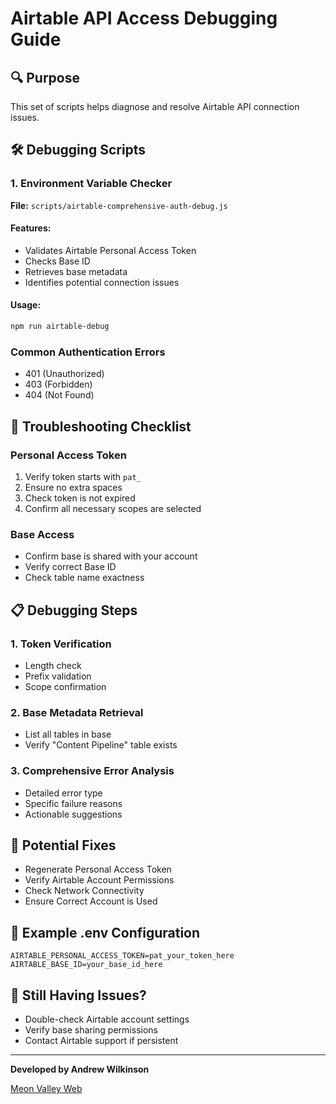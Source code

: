 # Airtable API Access Debugging Guide

## 🔍 Purpose
This set of scripts helps diagnose and resolve Airtable API connection issues.

## 🛠 Debugging Scripts

### 1. Environment Variable Checker
**File:** `scripts/airtable-comprehensive-auth-debug.js`

#### Features:
- Validates Airtable Personal Access Token
- Checks Base ID
- Retrieves base metadata
- Identifies potential connection issues

#### Usage:
```bash
npm run airtable-debug
```

### Common Authentication Errors
- 401 (Unauthorized)
- 403 (Forbidden)
- 404 (Not Found)

## 🚨 Troubleshooting Checklist

### Personal Access Token
1. Verify token starts with `pat_`
2. Ensure no extra spaces
3. Check token is not expired
4. Confirm all necessary scopes are selected

### Base Access
- Confirm base is shared with your account
- Verify correct Base ID
- Check table name exactness

## 📋 Debugging Steps

### 1. Token Verification
- Length check
- Prefix validation
- Scope confirmation

### 2. Base Metadata Retrieval
- List all tables in base
- Verify "Content Pipeline" table exists

### 3. Comprehensive Error Analysis
- Detailed error type
- Specific failure reasons
- Actionable suggestions

## 🔧 Potential Fixes
- Regenerate Personal Access Token
- Verify Airtable Account Permissions
- Check Network Connectivity
- Ensure Correct Account is Used

## 📝 Example .env Configuration
```
AIRTABLE_PERSONAL_ACCESS_TOKEN=pat_your_token_here
AIRTABLE_BASE_ID=your_base_id_here
```

## 🤔 Still Having Issues?
- Double-check Airtable account settings
- Verify base sharing permissions
- Contact Airtable support if persistent

---

**Developed by Andrew Wilkinson**

[Meon Valley Web](https://meonvalleyweb.com 'Meon Valley Web Website')
